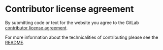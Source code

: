 # Contributor license agreement

By submitting code or text for the website you agree to the GitLab [contributor license agreement](https://gitlab.com/gitlab-org/gitlab-ce/blob/master/CONTRIBUTING.md).

For more information about the technicalities of contributing please see the [README](README.md).

